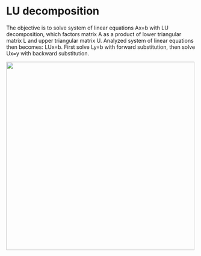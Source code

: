 # LU decomposition

The objective is to solve system of linear equations Ax=b with LU decomposition, which factors matrix A as a product of lower triangular matrix L and upper triangular matrix U. Analyzed system of linear equations then becomes: LUx=b. First solve Ly=b with forward substitution, then solve Ux=y with backward substitution.


<img src="https://s27.postimg.org/65twnagxv/image.png" width="500">
